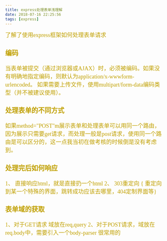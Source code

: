 ```yaml
---
title: express处理表单浅理解
date: 2018-07-16 22:25:56
tags: [express]
---
```


<font  face="Georgia" size=4 color=cray>了解了使用express框架如何处理表单请求
### 编码
当表单被提交（通过浏览器或AJAX）时，必须被编码。如果没有明确地指定编码，则默认为application/x-wwwform-urlencoded。
如果需要上传文件，使用multipart/form-data编码类型（并不被建议使用）。

### 处理表单的不同方式
如果method="POST"m展示表单和处理表单可以用同一个路由，因为展示只需要get请求，而处理一般是post请求，使用同一个路由是可以区分的，这一点我当初在做考核的时候倒是没有考虑到。
### 处理完后如何响应
1、 直接响应html，就是直接扔一个html
2、 303重定向 { 重定向到某一个特殊的界面，跳转成功应该去哪里，404定制界面等}

### 表单域的获取
1、对于GET请求 域放在req,query
2、对于POST请求，域放在req.body中，需要引入一个body-parser 很常用的





